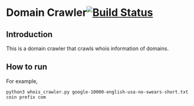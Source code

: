 # Domain Crawler[![Build Status](https://travis-ci.org/soulmachine/domain-crawler.png)](https://travis-ci.org/soulmachine/domain-crawler)

## Introduction

This is a domain crawler that crawls whois information of domains.

## How to run

For example,

    python3 whois_crawler.py google-10000-english-usa-no-swears-short.txt coin prefix com
